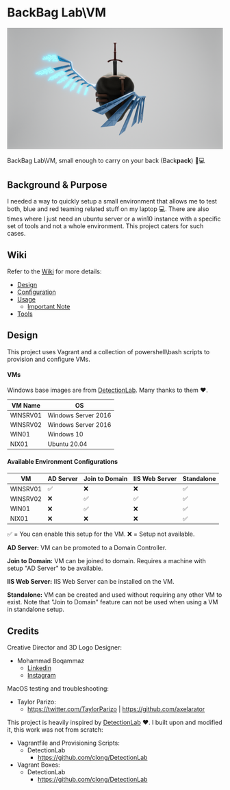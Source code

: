 # BackBag Lab\VM

<img src="backbag.png" alt="backbag"/>


BackBag Lab\VM, small enough to carry on your back (Back**pack**) 🎒💻

## Background & Purpose
I needed a way to quickly setup a small environment that allows me to test both, blue and red teaming related stuff on my laptop 💻. There are also times where I just need an ubuntu server or a win10 instance with a specific set of tools and not a whole environment. This project caters for such cases. 

## Wiki
Refer to the [Wiki](https://github.com/Humoud/BackBag-Lab-VM/wiki/1.-Home) for more details:
- [Design](https://github.com/Humoud/BackBag-Lab-VM/wiki/2.-Design)
- [Configuration](https://github.com/Humoud/BackBag-Lab-VM/wiki/3.-Configuration)
- [Usage](https://github.com/Humoud/BackBag-Lab-VM/wiki/4.-Usage)
    - [Important Note](https://github.com/Humoud/BackBag-Lab-VM/wiki/4.-Usage#important-note)
- [Tools](https://github.com/Humoud/BackBag-Lab-VM/wiki/5.-Tools)

## Design
This project uses Vagrant and a collection of powershell\bash scripts to provision and configure VMs.

#### VMs

Windows base images are from [DetectionLab](https://github.com/clong/DetectionLab). Many thanks to them ♥.

| VM Name  | OS                  |
| -------- | ------------------- |
| WINSRV01 | Windows Server 2016 |
| WINSRV02 | Windows Server 2016 |
| WIN01    | Windows 10          |
| NIX01    | Ubuntu 20.04        |


#### Available Environment Configurations

| VM       | AD Server | Join to Domain | IIS Web Server | Standalone |
| -------- | --------- | -------------- | -------------- | ---------- |
| WINSRV01 | ✅        | ❌             | ❌             | ✅         |
| WINSRV02 | ❌        | ✅             | ✅             | ✅         |
| WIN01    | ❌        | ✅             | ❌             | ✅         |
| NIX01    | ❌        | ❌             | ❌             | ✅         |

✅ = You can enable this setup for the VM.
❌ = Setup not available.

**AD Server:** VM can be promoted to a Domain Controller.

**Join to Domain:** VM can be joined to domain. Requires a machine with setup "AD Server" to be available.

**IIS Web Server:** IIS Web Server can be installed on the VM.

**Standalone:** VM can be created and used without requiring any other VM to exist. Note that "Join to Domain" feature can not be used when using a VM in standalone setup.


## Credits

Creative Director and 3D Logo Designer:
 - Mohammad Boqammaz
   - [Linkedin](https://www.linkedin.com/in/mboqammaz)
   - [Instagram](https://www.instagram.com/bluesphere_)

MacOS testing and troubleshooting:
 - Taylor Parizo:
     - https://twitter.com/TaylorParizo | https://github.com/axelarator

This project is heavily inspired by [DetectionLab](https://github.com/clong/DetectionLab) ♥. I built upon and modified it, this work was not from scratch:
- Vagrantfile and Provisioning Scripts:
  - DetectionLab
    - https://github.com/clong/DetectionLab
- Vagrant Boxes:
  - DetectionLab
    - https://github.com/clong/DetectionLab

